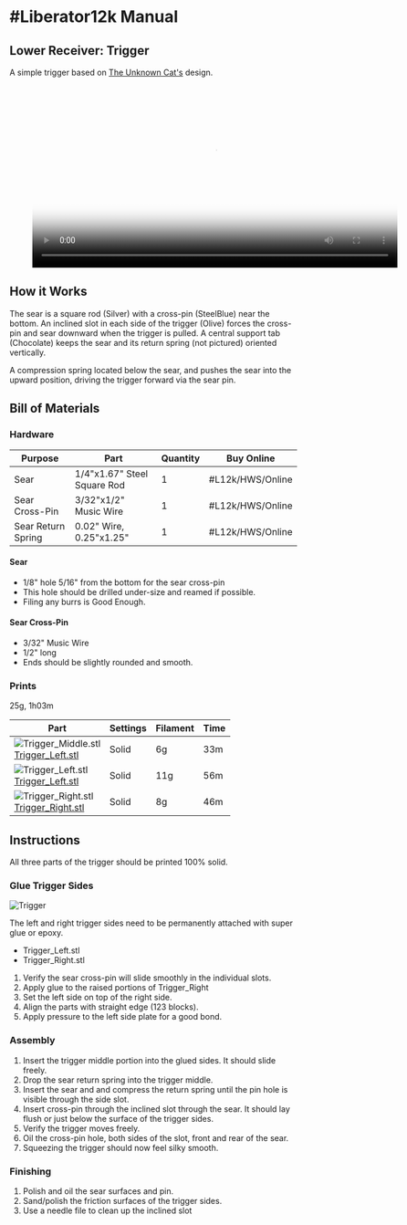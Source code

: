 # #Liberator12k Manual
## Lower Receiver: Trigger

A simple trigger based on [The Unknown Cat's](https://www.youtube.com/channel/UCNR0HGw5airGKkiPcquS0TA) design.

<!-- blank line -->
<figure class="video_container">
  <video width="640" loop="true" preload="auto" controls="false" allowfullscreen="true" poster="Trigger.png">
    <source src="Trigger.mp4" type="video/mp4">
  </video>
</figure>
<!-- blank line -->

## How it Works
The sear is a square rod (Silver) with a cross-pin (SteelBlue) near the bottom.
An inclined slot in each side of the trigger (Olive) forces the cross-pin and
sear downward when the trigger is pulled. A central support tab (Chocolate)
keeps the sear and its return spring (not pictured) oriented vertically.

A compression spring located below the sear, and pushes the sear into the upward
position, driving the trigger forward via the sear pin.

## Bill of Materials

### Hardware

| Purpose            | Part                             | Quantity | Buy Online       |
|--------------------|----------------------------------|----------|------------------|
| Sear               | 1/4"x1.67" Steel Square Rod      | 1        | #L12k/HWS/Online |
| Sear Cross-Pin     | 3/32"x1/2" Music Wire            | 1        | #L12k/HWS/Online |
| Sear Return Spring | 0.02" Wire, 0.25"x1.25"          | 1        | #L12k/HWS/Online |

#### Sear
 * 1/8" hole 5/16" from the bottom for the sear cross-pin
 * This hole should be drilled under-size and reamed if possible.
 * Filing any burrs is Good Enough.
 
#### Sear Cross-Pin
 * 3/32" Music Wire
 * 1/2" long
 * Ends should be slightly rounded and smooth.

### Prints
25g, 1h03m

| Part                                                                                      | Settings       | Filament | Time |
|-------------------------------------------------------------------------------------------|----------------|----------|------|
| ![Trigger_Middle.stl](Trigger_Middle_thumb.png)<br>[Trigger_Left.stl](Trigger_Middle.stl) | Solid          | 6g       | 33m  |
| ![Trigger_Left.stl](Trigger_Left_thumb.png)<br>[Trigger_Left.stl](Trigger_Left.stl)       | Solid          | 11g      | 56m  |
| ![Trigger_Right.stl](Trigger_Right_thumb.png)<br>[Trigger_Right.stl](Trigger_Right.stl)   | Solid          | 8g       | 46m  |

## Instructions
All three parts of the trigger should be printed 100% solid.

### Glue Trigger Sides
![Trigger](Trigger_thumb.png)

The left and right trigger sides need to be permanently attached with super glue or epoxy.

* Trigger_Left.stl
* Trigger_Right.stl

1. Verify the sear cross-pin will slide smoothly in the individual slots.
2. Apply glue to the raised portions of Trigger_Right
3. Set the left side on top of the right side.
4. Align the parts with straight edge (123 blocks).
5. Apply pressure to the left side plate for a good bond.

### Assembly
1. Insert the trigger middle portion into the glued sides. It should slide freely.
2. Drop the sear return spring into the trigger middle.
3. Insert the sear and and compress the return spring until the pin hole is visible through the side slot.
4. Insert cross-pin through the inclined slot through the sear. It should lay flush or just below the surface of the trigger sides.
5. Verify the trigger moves freely.
6. Oil the cross-pin hole, both sides of the slot, front and rear of the sear.
7. Squeezing the trigger should now feel silky smooth.

### Finishing
1. Polish and oil the sear surfaces and pin.
2. Sand/polish the friction surfaces of the trigger sides.
3. Use a needle file to clean up the inclined slot
